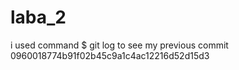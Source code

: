 # laba_2

i used command $ git log to see my previous commit 0960018774b91f02b45c9a1c4ac12216d52d15d3 